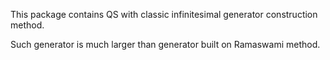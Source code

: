 This package contains QS with classic infinitesimal generator construction method.

Such generator is much larger than generator built on Ramaswami method.